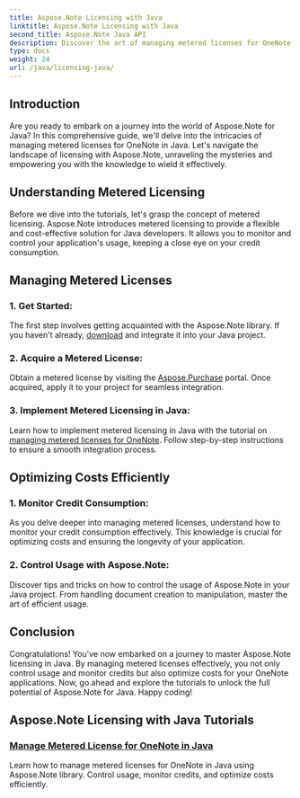 ```yaml
---
title: Aspose.Note Licensing with Java
linktitle: Aspose.Note Licensing with Java
second_title: Aspose.Note Java API
description: Discover the art of managing metered licenses for OneNote in Java with Aspose.Note. Effectively control usage, monitor credits, and optimize costs.
type: docs
weight: 24
url: /java/licensing-java/
---
```

## Introduction

Are you ready to embark on a journey into the world of Aspose.Note for Java? In this comprehensive guide, we'll delve into the intricacies of managing metered licenses for OneNote in Java. Let's navigate the landscape of licensing with Aspose.Note, unraveling the mysteries and empowering you with the knowledge to wield it effectively.

## Understanding Metered Licensing

Before we dive into the tutorials, let's grasp the concept of metered licensing. Aspose.Note introduces metered licensing to provide a flexible and cost-effective solution for Java developers. It allows you to monitor and control your application's usage, keeping a close eye on your credit consumption.

## Managing Metered Licenses

### 1. Get Started:
   The first step involves getting acquainted with the Aspose.Note library. If you haven't already, [download](https://downloads.aspose.com/note/java) and integrate it into your Java project.

### 2. Acquire a Metered License:
   Obtain a metered license by visiting the [Aspose.Purchase](https://purchase.aspose.com/) portal. Once acquired, apply it to your project for seamless integration.

### 3. Implement Metered Licensing in Java:
   Learn how to implement metered licensing in Java with the tutorial on [managing metered licenses for OneNote](./manage-metered-license/). Follow step-by-step instructions to ensure a smooth integration process.

## Optimizing Costs Efficiently

### 1. Monitor Credit Consumption:
   As you delve deeper into managing metered licenses, understand how to monitor your credit consumption effectively. This knowledge is crucial for optimizing costs and ensuring the longevity of your application.

### 2. Control Usage with Aspose.Note:
   Discover tips and tricks on how to control the usage of Aspose.Note in your Java project. From handling document creation to manipulation, master the art of efficient usage.

## Conclusion

Congratulations! You've now embarked on a journey to master Aspose.Note licensing in Java. By managing metered licenses effectively, you not only control usage and monitor credits but also optimize costs for your OneNote applications. Now, go ahead and explore the tutorials to unlock the full potential of Aspose.Note for Java. Happy coding!
## Aspose.Note Licensing with Java Tutorials
### [Manage Metered License for OneNote in Java](./manage-metered-license/)
Learn how to manage metered licenses for OneNote in Java using Aspose.Note library. Control usage, monitor credits, and optimize costs efficiently.